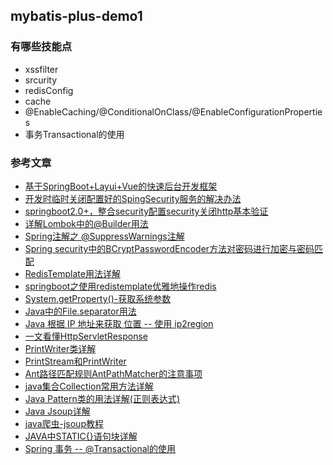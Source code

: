 ## mybatis-plus-demo1

### 有哪些技能点
- xssfilter
- srcurity
- redisConfig
- cache
- @EnableCaching/@ConditionalOnClass/@EnableConfigurationProperties
- 事务Transactional的使用




### 参考文章
- [基于SpringBoot+Layui+Vue的快速后台开发框架](https://gitee.com/thyme-boot/thyme-boot)
- [开发时临时关闭配置好的SpingSecurity服务的解决办法](https://blog.csdn.net/qq_42257131/article/details/106418601)
- [springboot2.0+，整合security配置security关闭http基本验证](https://blog.csdn.net/qq_42703181/article/details/86361078)
- [详解Lombok中的@Builder用法](https://www.jianshu.com/p/d08e255312f9)
- [Spring注解之 @SuppressWarnings注解](https://www.cnblogs.com/liaojie970/p/9009199.html)
- [Spring security中的BCryptPasswordEncoder方法对密码进行加密与密码匹配](https://www.jianshu.com/p/89c4c476e189)
- [RedisTemplate用法详解](https://blog.csdn.net/javaxiaibai0414/article/details/88666453)
- [springboot之使用redistemplate优雅地操作redis](https://www.cnblogs.com/superfj/p/9232482.html)
- [System.getProperty()-获取系统参数](https://blog.csdn.net/qq_37595946/article/details/93891072)
- [Java中的File.separator用法](https://www.cnblogs.com/xlizi/p/9303217.html)
- [Java 根据 IP 地址来获取 位置 -- 使用 ip2region](https://blog.csdn.net/weixin_42144379/article/details/84900446)
- [一文看懂HttpServletResponse](https://www.jianshu.com/p/8bc6b82403c5)
- [PrintWriter类详解](https://blog.csdn.net/dream_ryoma/article/details/80873718)
- [PrintStream和PrintWriter](https://www.liaoxuefeng.com/wiki/1252599548343744/1302299230076961)
- [Ant路径匹配规则AntPathMatcher的注意事项](https://blog.csdn.net/songzehao/article/details/80686663)
- [java集合Collection常用方法详解](https://blog.csdn.net/javaee_gao/article/details/96372530)
- [Java Pattern类的用法详解(正则表达式)](https://blog.csdn.net/demon7552003/article/details/94884761)
- [Java Jsoup详解](https://blog.csdn.net/Wjhsmart/article/details/89360904)
- [java爬虫-jsoup教程](https://www.jianshu.com/p/1d7167bf9677)
- [JAVA中STATIC{}语句块详解](https://www.cnblogs.com/caolaoshi/p/7824748.html)
- [Spring 事务 -- @Transactional的使用](https://www.jianshu.com/p/befc2d73e487)